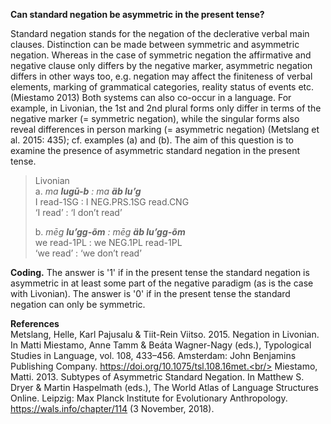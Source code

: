 **Can standard negation be asymmetric in the present tense?**

Standard negation stands for the negation of the declerative verbal main clauses. Distinction can be made between symmetric and asymmetric negation. Whereas in the case of symmetric negation the affirmative and negative clause only differs by the negative marker, asymmetric negation differs in other ways too, e.g. negation may affect the finiteness of verbal elements, marking of grammatical categories, reality status of events etc. (Miestamo 2013) Both systems can also co-occur in a language. For example, in Livonian, the 1st and 2nd plural forms only differ in terms of the negative marker (= symmetric negation), while the singular forms also reveal differences in person marking (= asymmetric negation) (Metslang et al. 2015: 435); cf. examples (a) and (b). The aim of this question is to examine the presence of asymmetric standard negation in the present tense.

>Livonian<br/>
>a. *ma **lugū-b** :  ma **äb lu’g***<br/>
>I read-1SG  :  I NEG.PRS.1SG read.CNG<br/>
>‘I read’ : ‘I don’t read’
>
>b. *mēg **lu’gg-õm** : mēg **äb lu’gg-õm***<br/>
>we read-1PL    : we NEG.1PL read-1PL<br/>
>‘we read’ : ‘we don’t read’

**Coding.** The answer is '1' if in the present tense the standard negation is asymmetric in at least some part of the negative paradigm (as is the case with Livonian). The answer is '0' if in the present tense the standard negation can only be symmetric.  

**References**<br/>
Metslang, Helle, Karl Pajusalu & Tiit-Rein Viitso. 2015. Negation in Livonian. In Matti Miestamo, Anne Tamm & Beáta Wagner-Nagy (eds.), Typological Studies in Language, vol. 108, 433–456. Amsterdam: John Benjamins Publishing Company. https://doi.org/10.1075/tsl.108.16met.<br/>
Miestamo, Matti. 2013. Subtypes of Asymmetric Standard Negation. In Matthew S. Dryer & Martin Haspelmath (eds.), The World Atlas of Language Structures Online. Leipzig: Max Planck Institute for Evolutionary Anthropology. https://wals.info/chapter/114 (3 November, 2018).

